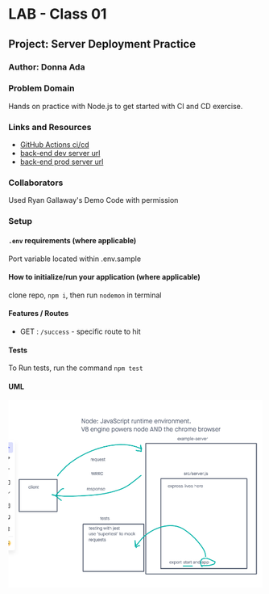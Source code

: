 # LAB - Class 01

## Project: Server Deployment Practice

### Author: Donna Ada

### Problem Domain

Hands on practice with Node.js to get started with CI and CD exercise.

### Links and Resources

- [GitHub Actions ci/cd](https://github.com/donnaada/server-deployment-practice/actions)
- [back-end dev server url](https://server-deployment-practice-3tol.onrender.com)
- [back-end prod server url](http://xyz.com)

### Collaborators

Used Ryan Gallaway's Demo Code with permission

### Setup

#### `.env` requirements (where applicable)

Port variable located within .env.sample


#### How to initialize/run your application (where applicable)

clone repo, `npm i`, then run `nodemon` in terminal

#### Features / Routes

- GET : `/success` - specific route to hit

#### Tests

To Run tests, run the command `npm test`

#### UML

![UML Image](./assets/uml.png)
